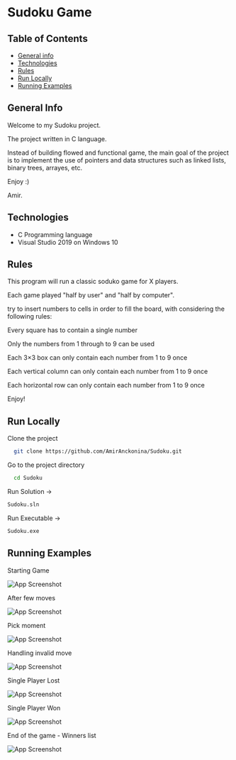 

# Sudoku Game

## Table of Contents
* [General info](#general-info)
* [Technologies](#technologies)
* [Rules](#rules)
* [Run Locally](#run-locally)
* [Running Examples](#running-examples)

## General Info
Welcome to my Sudoku project.

The project written in C language.

Instead of building flowed and functional game, the main goal of the project is to implement the use of pointers and data structures such as linked lists, binary trees, arrayes, etc.

Enjoy :)

Amir.

## Technologies
- C Programming language 
- Visual Studio 2019 on Windows 10

## Rules
This program will run a classic soduko game for X players.

Each game played "half by user" and "half by computer".

try to insert numbers to cells in order to fill the board, with considering the following rules:

Every square has to contain a single number

Only the numbers from 1 through to 9 can be used

Each 3×3 box can only contain each number from 1 to 9 once

Each vertical column can only contain each number from 1 to 9 once

Each horizontal row can only contain each number from 1 to 9 once

Enjoy!

## Run Locally

Clone the project

```bash
  git clone https://github.com/AmirAnckonina/Sudoku.git
```

Go to the project directory

```bash
  cd Sudoku
```

Run Solution ->
```bash
Sudoku.sln
```

Run Executable ->
```bash
Sudoku.exe
```

## Running Examples

Starting Game

![App Screenshot](https://github.com/AmirAnckonina/Sudoku/blob/695153cf8b5d20b8737c6ffb892fb8631812c613/Screenshots/StartingGame.jpg)

After few moves

![App Screenshot](https://github.com/AmirAnckonina/Sudoku/blob/695153cf8b5d20b8737c6ffb892fb8631812c613/Screenshots/InGame.jpg)

Pick moment

![App Screenshot](https://github.com/AmirAnckonina/Sudoku/blob/695153cf8b5d20b8737c6ffb892fb8631812c613/Screenshots/PickMoment.jpg)

Handling invalid move

![App Screenshot](https://github.com/AmirAnckonina/Sudoku/blob/695153cf8b5d20b8737c6ffb892fb8631812c613/Screenshots/InvalidInput.jpg)

Single Player Lost

![App Screenshot](https://github.com/AmirAnckonina/Sudoku/blob/695153cf8b5d20b8737c6ffb892fb8631812c613/Screenshots/SingleLose.jpg)

Single Player Won

![App Screenshot](https://github.com/AmirAnckonina/Sudoku/blob/695153cf8b5d20b8737c6ffb892fb8631812c613/Screenshots/SingleWin.jpg)

End of the game - Winners list

![App Screenshot](https://github.com/AmirAnckonina/Sudoku/blob/695153cf8b5d20b8737c6ffb892fb8631812c613/Screenshots/WinnersList.jpg)
